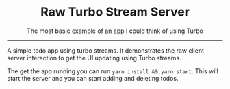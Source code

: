 <div align="center">

# Raw Turbo Stream Server

The most basic example of an app I could think of using Turbo

</div>

----

A simple todo app using turbo streams. It demonstrates the raw client server
interaction to get the UI updating using Turbo streams.

The get the app running you can run `yarn install && yarn start`. This will
start the server and you can start adding and deleting todos.
